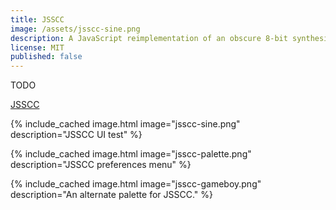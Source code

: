 ```yaml
---
title: JSSCC
image: /assets/jsscc-sine.png
description: A JavaScript reimplementation of an obscure 8-bit synthesizer.
license: MIT
published: false
---
```


TODO

[JSSCC](https://github.com/milkey-mouse/JSSCC)

{% include_cached image.html image="jsscc-sine.png" description="JSSCC UI test" %}

{% include_cached image.html image="jsscc-palette.png" description="JSSCC preferences menu" %}

{% include_cached image.html image="jsscc-gameboy.png" description="An alternate palette for JSSCC." %}
